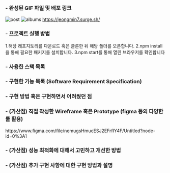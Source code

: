 
<h3>- 완성된 GIF 파일 및 배포 링크</h3>

![post](https://user-images.githubusercontent.com/91598778/182012106-15e0dafb-e4a4-4144-9fb3-30c46bcb5c09.gif)
![albums](https://user-images.githubusercontent.com/91598778/182012111-fd7454dc-c016-40c9-ac13-4b57089a29fd.gif)
https://jeongmin7.surge.sh/
<h3>- 프로젝트 실행 방법 </h3>
1.해당 레포지토리를 다운로드 혹은 클론한 뒤 해당 폴더를 오픈합니다.
2.npm install을 통해 필요한 패키지를 설치합니다.
3.npm start를 통해 열린 브라우저를 확인합니다

<h3>- 사용한 스택 목록</h3>

<h3>- 구현한 기능 목록 (Software Requirement Specification)</h3>

<h3>- 구현 방법 혹은 구현하면서 어려웠던 점</h3>

<h3>- (가산점) 직접 작성한 Wireframe 혹은 Prototype (figma 등의 다양한 툴 활용)</h3>
https://www.figma.com/file/nemugsHmucESJ2EFrfIY4F/Untitled?node-id=0%3A1

<h3>- (가산점) 성능 최적화에 대해서 고민하고 개선한 방법</h3>

<h3>- (가산점) 추가 구현 사항에 대한 구현 방법과 설명</h3>
